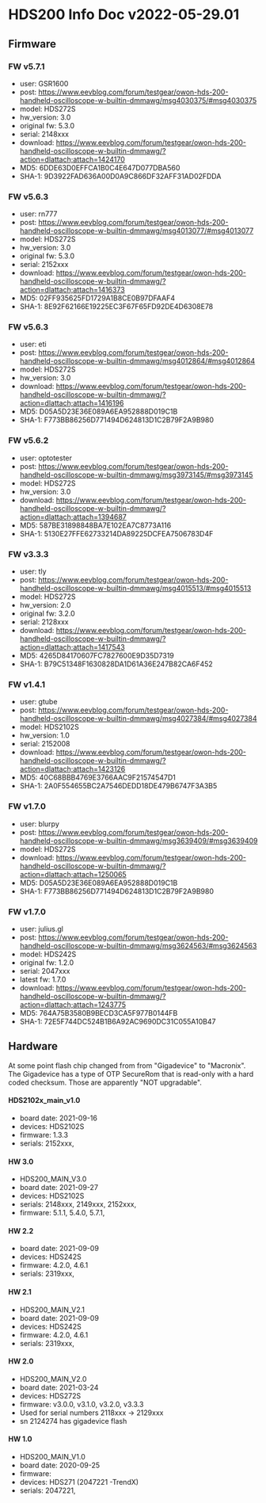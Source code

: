 # HDS200 Info Doc v2022-05-29.01


## Firmware

### FW v5.7.1
- user:            GSR1600
- post:            https://www.eevblog.com/forum/testgear/owon-hds-200-handheld-oscilloscope-w-builtin-dmmawg/msg4030375/#msg4030375
- model:           HDS272S
- hw_version:      3.0
- original fw:     5.3.0
- serial:          2148xxx
- download:        https://www.eevblog.com/forum/testgear/owon-hds-200-handheld-oscilloscope-w-builtin-dmmawg/?action=dlattach;attach=1424170
- MD5:             6DDE63D0EFFCA1B0C4E647D077DBA560
- SHA-1:           9D3922FAD636A00D0A9C866DF32AFF31AD02FDDA


### FW v5.6.3
- user:            rn777
- post:            https://www.eevblog.com/forum/testgear/owon-hds-200-handheld-oscilloscope-w-builtin-dmmawg/msg4013077/#msg4013077
- model:           HDS272S
- hw_version:      3.0
- original fw:     5.3.0
- serial:          2152xxx
- download:        https://www.eevblog.com/forum/testgear/owon-hds-200-handheld-oscilloscope-w-builtin-dmmawg/?action=dlattach;attach=1416373
- MD5:             02FF935625FD1729A1B8CE0B97DFAAF4
- SHA-1:           8E92F62166E19225EC3F67F65FD92DE4D6308E78


### FW v5.6.3
- user:            eti
- post:            https://www.eevblog.com/forum/testgear/owon-hds-200-handheld-oscilloscope-w-builtin-dmmawg/msg4012864/#msg4012864
- model:           HDS272S
- hw_version:      3.0
- download:        https://www.eevblog.com/forum/testgear/owon-hds-200-handheld-oscilloscope-w-builtin-dmmawg/?action=dlattach;attach=1416196
- MD5:             D05A5D23E36E089A6EA952888D019C1B
- SHA-1:           F773BB86256D771494D624813D1C2B79F2A9B980


### FW v5.6.2
- user:            optotester
- post:            https://www.eevblog.com/forum/testgear/owon-hds-200-handheld-oscilloscope-w-builtin-dmmawg/msg3973145/#msg3973145
- model:           HDS272S
- hw_version:      3.0
- download:        https://www.eevblog.com/forum/testgear/owon-hds-200-handheld-oscilloscope-w-builtin-dmmawg/?action=dlattach;attach=1394687
- MD5:             587BE31898848BA7E102EA7C8773A116
- SHA-1:           5130E27FFE62733214DA89225DCFEA7506783D4F


### FW v3.3.3
- user:            tly
- post:            https://www.eevblog.com/forum/testgear/owon-hds-200-handheld-oscilloscope-w-builtin-dmmawg/msg4015513/#msg4015513
- model:           HDS272S
- hw_version:      2.0
- original fw:     3.2.0
- serial:          2128xxx
- download:        https://www.eevblog.com/forum/testgear/owon-hds-200-handheld-oscilloscope-w-builtin-dmmawg/?action=dlattach;attach=1417543
- MD5:             4265D84170607FC7827600E9D35D7319
- SHA-1:           B79C51348F1630828DA1D61A36E247B82CA6F452


### FW v1.4.1
- user:            gtube
- post:            https://www.eevblog.com/forum/testgear/owon-hds-200-handheld-oscilloscope-w-builtin-dmmawg/msg4027384/#msg4027384
- model:           HDS2102S
- hw_version:      1.0
- serial:          2152008
- download:        https://www.eevblog.com/forum/testgear/owon-hds-200-handheld-oscilloscope-w-builtin-dmmawg/?action=dlattach;attach=1423126
- MD5:             40C68BBB4769E3766AAC9F21574547D1
- SHA-1:           2A0F554655BC2A7546DEDD18DE479B6747F3A3B5


### FW v1.7.0
- user:            blurpy
- post:            https://www.eevblog.com/forum/testgear/owon-hds-200-handheld-oscilloscope-w-builtin-dmmawg/msg3639409/#msg3639409
- model:           HDS272S
- download:        https://www.eevblog.com/forum/testgear/owon-hds-200-handheld-oscilloscope-w-builtin-dmmawg/?action=dlattach;attach=1250065
- MD5:             D05A5D23E36E089A6EA952888D019C1B
- SHA-1:           F773BB86256D771494D624813D1C2B79F2A9B980



### FW v1.7.0
- user:            julius.gl
- post:            https://www.eevblog.com/forum/testgear/owon-hds-200-handheld-oscilloscope-w-builtin-dmmawg/msg3624563/#msg3624563
- model:           HDS242S
- original fw:     1.2.0
- serial:          2047xxx
- latest fw:       1.7.0
- download:        https://www.eevblog.com/forum/testgear/owon-hds-200-handheld-oscilloscope-w-builtin-dmmawg/?action=dlattach;attach=1243775
- MD5:             764A75B3580B9BECD3CA5F977B0144FB
- SHA-1:           72E5F744DC524B1B6A92AC9690DC31C055A10B47


## Hardware

At some point flash chip changed from from "Gigadevice" to "Macronix".  The Gigadevice has a type of OTP SecureRom that
is read-only with a hard coded checksum. Those are apparently "NOT upgradable".

#### HDS2102x_main_v1.0
- board date: 2021-09-16
- devices: HDS2102S
- firmware: 1.3.3
- serials: 2152xxx,

#### HW 3.0
- HDS200_MAIN_V3.0
- board date: 2021-09-27
- devices: HDS2102S
- serials: 2148xxx, 2149xxx, 2152xxx,
- firmware: 5.1.1, 5.4.0, 5.7.1,

#### HW 2.2
- board date: 2021-09-09
- devices: HDS242S
- firmware: 4.2.0, 4.6.1
- serials: 2319xxx,

#### HW 2.1
- HDS200_MAIN_V2.1
- board date: 2021-09-09
- devices: HDS242S
- firmware: 4.2.0, 4.6.1
- serials: 2319xxx,

#### HW 2.0
- HDS200_MAIN_V2.0
- board date: 2021-03-24
- devices: HDS272S
- firmware: v3.0.0, v3.1.0, v3.2.0, v3.3.3
- Used for serial numbers 2118xxx -> 2129xxx
- sn 2124274 has gigadevice flash

#### HW 1.0
- HDS200_MAIN_V1.0
- board date: 2020-09-25
- firmware:
- devices: HDS271 (2047221 -TrendX)
- serials: 2047221,
